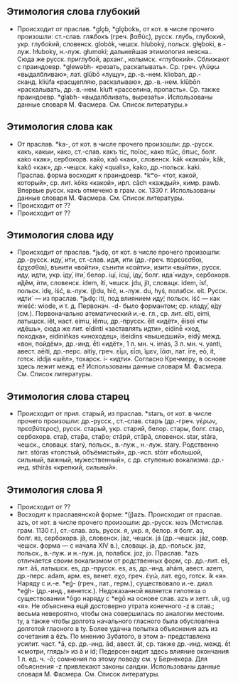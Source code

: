 ## Этимология слова глубокий
- Происходит от праслав. *glǫb, *glǫbokъ, от кот. в числе прочего произошли: ст.-слав. глѫбокъ (греч. βαθύς), русск. глубь, глубокий, укр. глубо́кий, словенск. globòk, чешск. hluboký, польск. głęboki, в.-луж. hłuboky, н.-луж. głumoki; дальнейшая этимология неясна.. Сюда же русск. приглу́бой, арханг., колымск. «глубокий». Сближают с праиндоевр. *glewǝbh- «резать, раскалывать». Ср. греч. γλύφω «выдалбливаю», лат. glūbō «лущу», др.-в.-нем. klioban, др.-сканд. kliúfa «расщепляю, раскалываю», др.-в.-нем. klūbōn «раскалывать, др.-в.-нем. kluft «расселина, пропасть». Ср. также праиндоевр. *glabh- «выдалбливать, выреза́ть». Использованы данные словаря М. Фасмера. См. Список литературы.»

## Этимология слова как
- От праслав. *ka-, от кот. в числе прочего произошли: др.-русск. какъ, какыи, како, ст.-слав. какъ τίς, ποῖος, како πῶς, ὅπως, болг. ка́ко «как», сербохорв. ка̏ко, ка̏о «как», словенск. kák «какой», kȃk, kаkо̑ «как», др.-чешск. kaký «qualis», kаkо, др.-польск. kaki. Праслав. форма восходит к праиндоевр. *kʷo- «тот, какой, который», ср. лит. kõks «какой», ирл. сāсh «каждый», кимр. раwb. Впервые русск. какъ отмечено в грам. ок. 1330 г. Использованы данные словаря М. Фасмера. См. Список литературы.
- Происходит от ??
- Происходит от ??

## Этимология слова иду
- Происходит от праслав. *jьdǫ, от кот. в числе прочего произошли: др.-русск. иду́, ити, ст.-слав. идѫ, ити (др.-греч. πορεύεσθαι, ἔρχεσθαι), вънити «войти», сънити «сойти», изити «выйти», русск. иду, идти, укр. іду́, іти́, белор. iцí, iсцí, iду́, болг. ида́ «иду», сербохорв. и̏де̑м, ѝти, словенск. ídem, íti, чешск. jdu, jít, словацк. idem, ísť, польск. idę, iść, в.-луж. (j)du, hić, н.-луж. du, hyś, полабск. eit. Русск. идти́  — из праслав. *jьdǫ: iti, под влиянием иду́; польск. iść — как wieść: wiode, и т. д. Первонач. -d- было формантом; ср. кладу́, е́ду (см.). Первоначально атематический и.-е. гл., ср. лит. eĩti, eimì, латышск. iêt, наст. eimu, iêmu, др.-прусск. ēit «идёт», ēisei «ты идёшь», сюда же лит. eĩdinti «заставлять идти», eidinė̃ «ход, походка», eidiniñkas «иноходец», išeidins «вышедший», eidỹ межд. «вон, пойдём», др.-инд. ḗti «идёт», 1 л. мн. ч. imás, 3 л. мн. ч. yanti, авест. aēiti, др.-перс. aitiy, греч. εἶμι, εἶσι, ἴμεν, ἴᾱσι, лат. īrе, еō, it, готск. iddjа «шёл», тохарск. i- «идти». Согласно Кречмеру, в основе здесь лежит межд. еi! Использованы данные словаря М. Фасмера. См. Список литературы.

## Этимология слова старец
- Происходит от прил. старый, из праслав. *starъ, от кот. в числе прочего произошли: др.-русск., ст.-слав. старъ (др.-греч. γέρων, πρεσβύτερος), русск. старый, укр. старий, белор. стары, болг. стар, сербохорв. ста̏р, ста̏ра, ста̏ро; ста̑ри̑, ста̑ра̑, словенск. star, stára, чешск., словацк. starý, польск., в.-луж., н.-луж. stary. Родственно лит. stóras «толстый, объёмистый», др.-исл. stórr «большой, сильный, важный, мужественный», с др. ступенью вокализма: др.-инд. sthirás «крепкий, сильный».

## Этимология слова Я
- Происходит от ??
- Восходит к праславянской форме: *(j)azъ.
 Происходит от праслав. 
 аzъ, от кот. в числе прочего произошли: др.-русск. ꙗзъ (Мстислав. грам. 1130 г.), ст.-слав. азъ, русск. я, укр. я, белор. я болг. аз, болг. яз, сербохорв. jâ, словенск. jàz, чешск. já (др.-чешск. jáz, совр. чешск. форма — с начала ХIV в.), словацк. jа, др.-польск. jaz, польск., в.-луж. и н.-луж. jа, полабск. joz, jо. Праслав. *аzъ отличается своим вокализмом от родственных форм, ср. др.-лит. еš, лит. àš, латышск. еs, др.-прусск. еs, аs, др.-инд. ahám, авест. azem, др.-перс. аdаm, арм. еs, венет. eχо, греч. έγώ, лат. еgо, готск. ik «я». Наряду с и.-е. *еǵ- (греч., лат., герм.), существовало и.-е. диал. *eǵh- (др.-инд., венетск.). Недоказанной является гипотеза о существовании *ōgo наряду с *еgō на основе слав. аzъ и хетт. uk, ug «я». Не объяснена ещё достоверно утрата конечного -z в слав.; весьма невероятно, чтобы она совершилась по аналогии местоим. tу, а также чтобы долгота начального гласного была обусловлена долготой гласного в tу. Более удачна попытка объяснения аzъ из сочетания а ĕzъ. По мнению Зубатого, в этом а- представлена усилит. част. *ā, ср. др.-инд. ād, авест. āt, ср. также др.-инд. межд. ḗt «смотри, глядь!» из ā и id; Педерсен видит здесь влияние окончания 1 л. ед. ч. -ō; сомнения по этому поводу см. у Бернекера. Для объяснения -z привлекают законы сандхи. Использованы данные словаря М. Фасмера. См. Список литературы.
